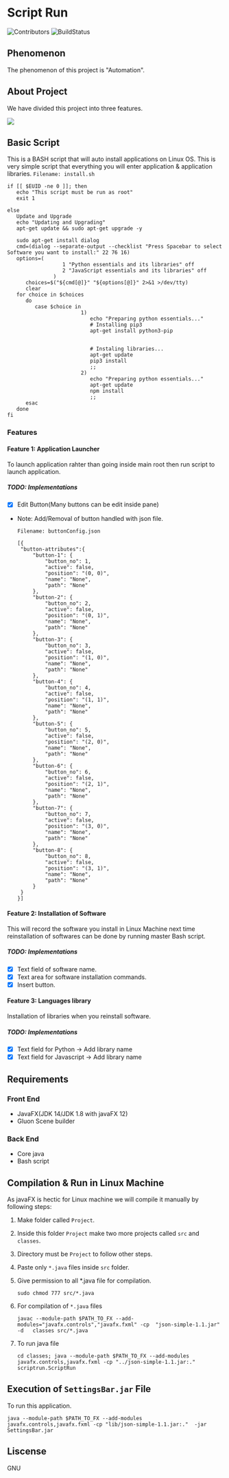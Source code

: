 # Script Run

![Contributors](svg_img/test.svg) ![BuildStatus](svg_img/contrib.svg)

## Phenomenon
The phenomenon of this project is "Automation".

## About Project
We have divided this project into three features.

![]( svg_img/pic.png )

## Basic Script
This is a BASH script that will auto install applications on Linux OS.
This is very simple script that everything you will enter application & application libraries. 
```Filename: install.sh``` 
   ```   
   if [[ $EUID -ne 0 ]]; then
      echo "This script must be run as root" 
      exit 1

   else
      Update and Upgrade
      echo "Updating and Upgrading"
      apt-get update && sudo apt-get upgrade -y

      sudo apt-get install dialog
      cmd=(dialog --separate-output --checklist "Press Spacebar to select Software you want to install:" 22 76 16)
      options=(
                     1 "Python essentials and its libraries" off
                     2 "JavaScript essentials and its libraries" off
                  )
         choices=$("${cmd[@]}" "${options[@]}" 2>&1 >/dev/tty)
         clear
      for choice in $choices
         do
            case $choice in    
                           1)
                              echo "Preparing python essentials..."
                              # Installing pip3
                              apt-get install python3-pip


                              # Instaling libraries...
                              apt-get update
                              pip3 install
                              ;;                            
                           2)
                              echo "Preparing python essentials..." 
                              apt-get update
                              npm install
                              ;;
         esac
      done
   fi 
   ```

### Features

#### Feature 1: Application Launcher
To launch application rahter than going inside main root then run script to launch application.

##### TODO: Implementations
* [x] Edit Button(Many buttons can be edit inside pane) 
* Note: Add/Removal of button handled with json file.
   
   ```Filename: buttonConfig.json```

   ```
   [{
    "button-attributes":{
        "button-1": {
            "button_no": 1,
            "active": false,
            "position": "(0, 0)",
            "name": "None",
            "path": "None"
        },
        "button-2": {
            "button_no": 2,
            "active": false,
            "position": "(0, 1)",
            "name": "None",
            "path": "None"
        },
        "button-3": {
            "button_no": 3,
            "active": false,
            "position": "(1, 0)",
            "name": "None",
            "path": "None"
        },
        "button-4": {
            "button_no": 4,
            "active": false,
            "position": "(1, 1)",
            "name": "None",
            "path": "None"
        },
        "button-5": {
            "button_no": 5,
            "active": false,
            "position": "(2, 0)",
            "name": "None",
            "path": "None"
        },
        "button-6": {
            "button_no": 6,
            "active": false,
            "position": "(2, 1)",
            "name": "None",
            "path": "None"
        },
        "button-7": {
            "button_no": 7,
            "active": false,            
            "position": "(3, 0)",
            "name": "None",
            "path": "None"
        },
        "button-8": {
            "button_no": 8,
            "active": false,
            "position": "(3, 1)",
            "name": "None",
            "path": "None"
        }
    }
   }]
   ```

#### Feature 2: Installation of Software
This will record the software you install in Linux Machine next time reinstallation of softwares can be done by running master Bash script.
##### TODO: Implementations
* [x] Text field of software name.
* [x] Text area for software installation commands.
* [x] Insert button.

#### Feature 3: Languages library 
Installation of libraries when you reinstall software.
##### TODO: Implementations
* [x] Text field for Python     -> Add library name 
* [x] Text field for Javascript -> Add library name

## Requirements
### Front End
* JavaFX(JDK 14/JDK 1.8 with javaFX 12) 
* Gluon Scene builder

### Back End
* Core java 
* Bash script 

## Compilation & Run in Linux Machine
As javaFX is hectic for Linux machine we will compile it manually by following steps:
1.  Make folder called `Project`.
2.  Inside this folder `Project` make two more projects called `src` and `classes`.
3. Directory must be `Project` to follow other steps.
4. Paste only `*.java` files inside `src` folder.
5. Give permission to all *.java file for compilation.
    ```
    sudo chmod 777 src/*.java
    ```
6. For compilation of `*.java` files
   
   ```
   javac --module-path $PATH_TO_FX --add-modules="javafx.controls","javafx.fxml" -cp  "json-simple-1.1.jar"  -d   classes src/*.java
   ```
7. To run java file
   
   ```
   cd classes; java --module-path $PATH_TO_FX --add-modules javafx.controls,javafx.fxml -cp "../json-simple-1.1.jar:." scriptrun.ScriptRun
   ```
## Execution of ```SettingsBar.jar``` File 
   To run this application.

   ```
   java --module-path $PATH_TO_FX --add-modules javafx.controls,javafx.fxml -cp "lib/json-simple-1.1.jar:."  -jar SettingsBar.jar
   ```

## Liscense
GNU

